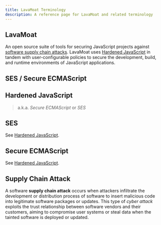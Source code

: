 ```yaml
---
title: LavaMoat Terminology
description: A reference page for LavaMoat and related terminology
---
```


## LavaMoat

An open source suite of tools for securing JavaScript projects against [software
supply chain attacks][supply chain attack]. LavaMoat uses [Hardened
JavaScript][] in tandem with user-configurable policies to
secure the development, build, and runtime environments of JavaScript
applications.

## SES / Secure ECMAScript

## Hardened JavaScript

> a.k.a. _Secure ECMAScript_ or _SES_

## SES

See [Hardened JavaScript][].

## Secure ECMAScript

See [Hardened JavaScript][].

## Supply Chain Attack

A software **supply chain attack** occurs when attackers infiltrate the
development or distribution process of software to insert malicious code into
legitimate software packages or updates. This type of _cyber attack_ exploits the
trust relationship between software vendors and their customers, aiming to
compromise user systems or steal data when the tainted software is deployed or
updated.

[hardened javascript]: #hardened-javascript
[supply chain attack]: #supply-chain-attack
